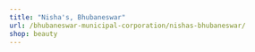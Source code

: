 ```yaml
---
title: "Nisha's, Bhubaneswar"
url: /bhubaneswar-municipal-corporation/nishas-bhubaneswar/
shop: beauty
---
```

